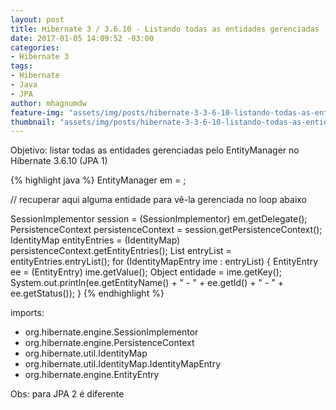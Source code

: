 ```yaml
---
layout: post
title: Hibernate 3 / 3.6.10 - Listando todas as entidades gerenciadas
date: 2017-01-05 14:09:52 -03:00
categories:
- Hibernate 3
tags:
- Hibernate
- Java
- JPA
author: mhagnumdw
feature-img: "assets/img/posts/hibernate-3-3-6-10-listando-todas-as-entidades-gerenciadas/hibernate_3_list_all_managed_entities.png"
thumbnail: "assets/img/posts/hibernate-3-3-6-10-listando-todas-as-entidades-gerenciadas/hibernate_3_list_all_managed_entities.png"
---
```


Objetivo: listar todas as entidades gerenciadas pelo EntityManager no Hibernate 3.6.10 (JPA 1)

<!--more-->

{% highlight java %}
EntityManager em = ;

// recuperar aqui alguma entidade para vê-la gerenciada no loop abaixo

SessionImplementor session = (SessionImplementor) em.getDelegate();
PersistenceContext persistenceContext = session.getPersistenceContext();
IdentityMap entityEntries = (IdentityMap) persistenceContext.getEntityEntries();
List<IdentityMapEntry> entryList = entityEntries.entryList();
for (IdentityMapEntry ime : entryList) {
    EntityEntry ee = (EntityEntry) ime.getValue();
    Object entidade = ime.getKey();
    System.out.println(ee.getEntityName() + " - " + ee.getId() + " - " + ee.getStatus());
}
{% endhighlight %}

imports:
- org.hibernate.engine.SessionImplementor
- org.hibernate.engine.PersistenceContext
- org.hibernate.util.IdentityMap
- org.hibernate.util.IdentityMap.IdentityMapEntry
- org.hibernate.engine.EntityEntry

Obs: para JPA 2 é diferente